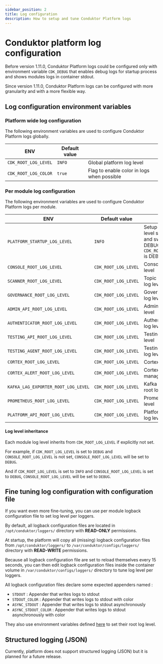 ```yaml
---
sidebar_position: 2
title: Log configuration
description: How to setup and tune Conduktor Platform logs 
---
```

# Conduktor platform log configuration

Before version 1.11.0, Conduktor Platform logs could be configured only with environment variable `CDK_DEBUG` that enables debug logs for startup process and shows modules logs in container stdout.

Since version 1.11.0, Conduktor Platform logs can be configured with more granularity and with a more flexible way. 

## Log configuration environment variables
### Platform wide log configuration
The following environment variables are used to configure Conduktor Platform logs globally.

| ENV                   | Default value |                                            |
|-----------------------|---------------|--------------------------------------------|
| `CDK_ROOT_LOG_LEVEL`  | `INFO`        | Global platform log level                  | 
| `CDK_ROOT_LOG_COLOR`  | `true`        | Flag to enable color in logs when possible | 

### Per module log configuration
The following environment variables are used to configure Conduktor Platform logs per module.

| ENV                                 | Default value        |                                                                                           |
|-------------------------------------|----------------------|-------------------------------------------------------------------------------------------|
| `PLATFORM_STARTUP_LOG_LEVEL`        | `INFO`               | Setup process logs level set to INFO and switch to DEBUG if `CDK_ROOT_LOG_LEVEL` is DEBUG |  
| `CONSOLE_ROOT_LOG_LEVEL`            | `CDK_ROOT_LOG_LEVEL` | Console root log level                                                                    |  
| `SCANNER_ROOT_LOG_LEVEL`            | `CDK_ROOT_LOG_LEVEL` | Topic analyzer root log level                                                             |   
| `GOVERNANCE_ROOT_LOG_LEVEL`         | `CDK_ROOT_LOG_LEVEL` | Governance root log level                                                                 |  
| `ADMIN_API_ROOT_LOG_LEVEL`          | `CDK_ROOT_LOG_LEVEL` | Admin root log level                                                                      |  
| `AUTHENTICATOR_ROOT_LOG_LEVEL`      | `CDK_ROOT_LOG_LEVEL` | Authenticator root log level                                                              |  
| `TESTING_API_ROOT_LOG_LEVEL`        | `CDK_ROOT_LOG_LEVEL` | Testing root log level                                                                    |  
| `TESTING_AGENT_ROOT_LOG_LEVEL`      | `CDK_ROOT_LOG_LEVEL` | Testing agent root log level                                                              |  
| `CORTEX_ROOT_LOG_LEVEL`             | `CDK_ROOT_LOG_LEVEL` | Cortex log level                                                                          |  
| `CORTEX_ALERT_ROOT_LOG_LEVEL`       | `CDK_ROOT_LOG_LEVEL` | Cortex alert manager log level                                                            |  
| `KAFKA_LAG_EXPORTER_ROOT_LOG_LEVEL` | `CDK_ROOT_LOG_LEVEL` | Kafka lag exporter root log level                                                         |  
| `PROMETHEUS_ROOT_LOG_LEVEL`         | `CDK_ROOT_LOG_LEVEL` | Prometheus log level                                                                      |  
| `PLATFORM_API_ROOT_LOG_LEVEL`       | `CDK_ROOT_LOG_LEVEL` | Platform-api root log level                                                               |  

#### Log level inheritance
Each module log level inherits from `CDK_ROOT_LOG_LEVEL` if explicitly not set.     

For example, if `CDK_ROOT_LOG_LEVEL` is set to `DEBUG` and `CONSOLE_ROOT_LOG_LEVEL` is not set, `CONSOLE_ROOT_LOG_LEVEL` will be set to `DEBUG`.   

And if `CDK_ROOT_LOG_LEVEL` is set to `INFO` and `CONSOLE_ROOT_LOG_LEVEL` is set to `DEBUG`, `CONSOLE_ROOT_LOG_LEVEL` will be set to `DEBUG`.   

## Fine tuning log configuration with configuration file
If you want even more fine-tuning, you can use per module logback configuration file to set log level per loggers.

By default, all logback configuration files are located in `/opt/conduktor/loggers/` directory with **READ-ONLY** permissions.

At startup, the platform will copy all (missing) logback configuration files from `/opt/conduktor/loggers/` to `/var/conduktor/configs/loggers/` directory with **READ-WRITE** permissions.

Because all logback configuration file are set to reload themselves every 15 seconds, you can then edit logback configuration files inside the container volume in `/var/conduktor/configs/loggers/` directory to tune log level per loggers.

All logback configuration files declare some expected appenders named :
- `STDOUT` : Appender that writes logs to stdout
- `STDOUT_COLOR` : Appender that writes logs to stdout with color
- `ASYNC_STDOUT` : Appender that writes logs to stdout asynchronously
- `ASYNC_STDOUT_COLOR` : Appender that writes logs to stdout asynchronously with color

They also use environment variables defined [here](#per-module-log-configuration) to set their root log level.

## Structured logging (JSON)

Currently, platform does not support structured logging (JSON) but it is planned for a future release.
